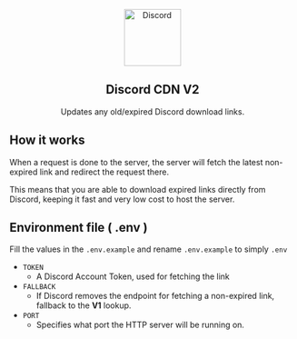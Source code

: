 <p align="center">
 <img width="100px" src="https://www.svgrepo.com/show/353655/discord-icon.svg" align="center" alt="Discord" />
 <h2 align="center">Discord CDN <strong>V2</strong></h2>
 <p align="center">Updates any old/expired Discord download links.</p>
</p>

## How it works

When a request is done to the server, the server will fetch the latest non-expired link and redirect the request there. 

This means that you are able to download expired links directly from Discord, keeping it fast and very low cost to host the server. 

## Environment file ( **.env** )

Fill the values in the `.env.example` and rename `.env.example` to simply `.env`

- `TOKEN`
   - A Discord Account Token, used for fetching the link
- `FALLBACK`
   - If Discord removes the endpoint for fetching a non-expired link, fallback to the **V1** lookup.
- `PORT`
   - Specifies what port the HTTP server will be running on.

